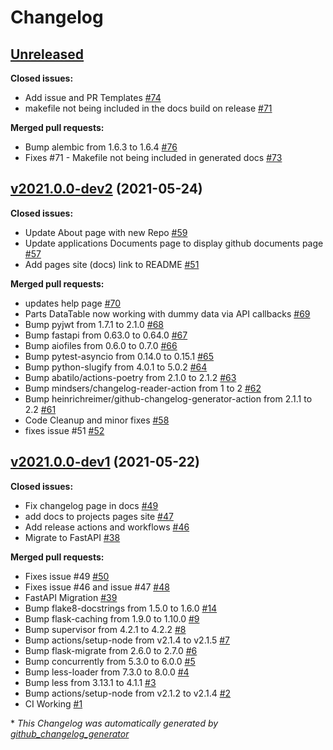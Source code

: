 # Changelog

## [Unreleased](https://github.com/madeinoz67/maker-hub/tree/HEAD)

**Closed issues:**

- Add issue and PR Templates [\#74](https://github.com/madeinoz67/maker-hub/issues/74)
- makefile not being included in the docs build on release [\#71](https://github.com/madeinoz67/maker-hub/issues/71)

**Merged pull requests:**

- Bump alembic from 1.6.3 to 1.6.4 [\#76](https://github.com/madeinoz67/maker-hub/pull/76)
- Fixes \#71 - Makefile not being included in generated docs [\#73](https://github.com/madeinoz67/maker-hub/pull/73)

## [v2021.0.0-dev2](https://github.com/madeinoz67/maker-hub/tree/v2021.0.0-dev2) (2021-05-24)

**Closed issues:**

- Update About page with new Repo [\#59](https://github.com/madeinoz67/maker-hub/issues/59)
- Update applications Documents page to display github documents page [\#57](https://github.com/madeinoz67/maker-hub/issues/57)
- Add pages site \(docs\) link to README [\#51](https://github.com/madeinoz67/maker-hub/issues/51)

**Merged pull requests:**

- updates help page [\#70](https://github.com/madeinoz67/maker-hub/pull/70)
- Parts DataTable now working with dummy data via API callbacks [\#69](https://github.com/madeinoz67/maker-hub/pull/69)
- Bump pyjwt from 1.7.1 to 2.1.0 [\#68](https://github.com/madeinoz67/maker-hub/pull/68)
- Bump fastapi from 0.63.0 to 0.64.0 [\#67](https://github.com/madeinoz67/maker-hub/pull/67)
- Bump aiofiles from 0.6.0 to 0.7.0 [\#66](https://github.com/madeinoz67/maker-hub/pull/66)
- Bump pytest-asyncio from 0.14.0 to 0.15.1 [\#65](https://github.com/madeinoz67/maker-hub/pull/65)
- Bump python-slugify from 4.0.1 to 5.0.2 [\#64](https://github.com/madeinoz67/maker-hub/pull/64)
- Bump abatilo/actions-poetry from 2.1.0 to 2.1.2 [\#63](https://github.com/madeinoz67/maker-hub/pull/63)
- Bump mindsers/changelog-reader-action from 1 to 2 [\#62](https://github.com/madeinoz67/maker-hub/pull/62)
- Bump heinrichreimer/github-changelog-generator-action from 2.1.1 to 2.2 [\#61](https://github.com/madeinoz67/maker-hub/pull/61)
- Code Cleanup and minor fixes [\#58](https://github.com/madeinoz67/maker-hub/pull/58)
- fixes issue \#51 [\#52](https://github.com/madeinoz67/maker-hub/pull/52)

## [v2021.0.0-dev1](https://github.com/madeinoz67/maker-hub/tree/v2021.0.0-dev1) (2021-05-22)

**Closed issues:**

- Fix changelog page in docs [\#49](https://github.com/madeinoz67/maker-hub/issues/49)
- add docs to projects pages site [\#47](https://github.com/madeinoz67/maker-hub/issues/47)
- Add release actions and workflows [\#46](https://github.com/madeinoz67/maker-hub/issues/46)
- Migrate to FastAPI [\#38](https://github.com/madeinoz67/maker-hub/issues/38)

**Merged pull requests:**

- Fixes issue \#49 [\#50](https://github.com/madeinoz67/maker-hub/pull/50)
- Fixes issue \#46 and issue \#47 [\#48](https://github.com/madeinoz67/maker-hub/pull/48)
- FastAPI Migration [\#39](https://github.com/madeinoz67/maker-hub/pull/39)
- Bump flake8-docstrings from 1.5.0 to 1.6.0 [\#14](https://github.com/madeinoz67/maker-hub/pull/14)
- Bump flask-caching from 1.9.0 to 1.10.0 [\#9](https://github.com/madeinoz67/maker-hub/pull/9)
- Bump supervisor from 4.2.1 to 4.2.2 [\#8](https://github.com/madeinoz67/maker-hub/pull/8)
- Bump actions/setup-node from v2.1.4 to v2.1.5 [\#7](https://github.com/madeinoz67/maker-hub/pull/7)
- Bump flask-migrate from 2.6.0 to 2.7.0 [\#6](https://github.com/madeinoz67/maker-hub/pull/6)
- Bump concurrently from 5.3.0 to 6.0.0 [\#5](https://github.com/madeinoz67/maker-hub/pull/5)
- Bump less-loader from 7.3.0 to 8.0.0 [\#4](https://github.com/madeinoz67/maker-hub/pull/4)
- Bump less from 3.13.1 to 4.1.1 [\#3](https://github.com/madeinoz67/maker-hub/pull/3)
- Bump actions/setup-node from v2.1.2 to v2.1.4 [\#2](https://github.com/madeinoz67/maker-hub/pull/2)
- CI Working [\#1](https://github.com/madeinoz67/maker-hub/pull/1)



\* *This Changelog was automatically generated by [github_changelog_generator](https://github.com/github-changelog-generator/github-changelog-generator)*
